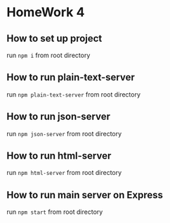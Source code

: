 # HomeWork 4

## How to set up project

run `npm i` from root directory

## How to run plain-text-server

run `npm plain-text-server` from root directory

## How to run json-server

run `npm json-server` from root directory

## How to run html-server

run `npm html-server` from root directory

## How to run main server on Express

run `npm start` from root directory

